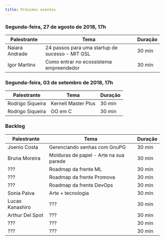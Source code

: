 ```yaml
---
title: Próximos eventos
---
```


### Segunda-feira, 27 de agosto de 2018, 17h

| Palestrante    | Tema                                          | Duração |
| -------------- | --------------------------------------------- | ------- |
| Naiara Andrade | 24 passos para uma startup de sucesso - MIT GSL  | 30 min  | 
|Igor Martins | Como entrar no ecossistema empreendedor  | 30 min  | 

### Segunda-feira, 03 de setembro de 2018, 17h

| Palestrante      | Tema                                     | Duração |
| ---------------- | ---------------------------------------- | ------- |
| Rodrigo Siqueira | Kernell Master Plus                      | 30 min  | 
| Rodrigo Siqueira | OO em C                                  | 30 min  |

### Backlog

| Palestrante     | Tema                                    | Duração |
| --------------- | --------------------------------------- | ------- |
| Joenio Costa    | Gerenciando senhas com GnuPG            | 30 min  |
| Bruna Moreira   | Molduras de papel - Arte na sua parede  | 30 min  |
| ???             | Roadmap da frente ML                    | 30 min  |
| ???             | Roadmap da frente Promova               | 30 min  |
| ???             | Roadmap da frente DevOps                | 30 min  |
| Sonia Paiva     | Arte + tecnologia                       | 30 min  |
| Lucas Kanashiro | ???                                     | 30 min  |
| Arthur Del Spot | ???                                     | 30 min  |
| ???             | ???                                     | 30 min  |
| ???             | ???                                     | 30 min  |

